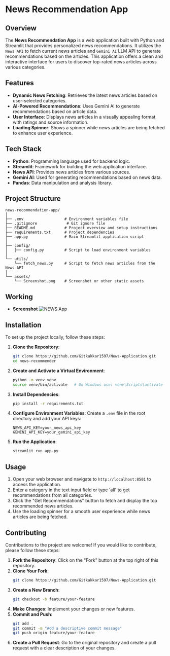 # News Recommendation App

## Overview

The **News Recommendation App** is a web application built with Python and Streamlit that provides personalized news recommendations. It utilizes the `News API` to fetch current news articles and `Gemini AI` LLM API to generate recommendations based on the articles. This application offers a clean and interactive interface for users to discover top-rated news articles across various categories.

## Features

- **Dynamic News Fetching**: Retrieves the latest news articles based on user-selected categories.
- **AI-Powered Recommendations**: Uses Gemini AI to generate recommendations based on article data.
- **User Interface**: Displays news articles in a visually appealing format with ratings and source information.
- **Loading Spinner**: Shows a spinner while news articles are being fetched to enhance user experience.

## Tech Stack

- **Python**: Programming language used for backend logic.
- **Streamlit**: Framework for building the web application interface.
- **News API**: Provides news articles from various sources.
- **Gemini AI**: Used for generating recommendations based on news data.
- **Pandas**: Data manipulation and analysis library.

## Project Structure

```arduino
news-recommendation-app/
│
├── .env                  # Environment variables file
├── .gitignore             # Git ignore file
├── README.md             # Project overview and setup instructions
├── requirements.txt      # Project dependencies
├── app.py                # Main Streamlit application script
│
├── config/
│   ├── config.py         # Script to load environment variables
│
└── utils/
    └── fetch_news.py     # Script to fetch news articles from the News API
│
└── assets/
    └── Screenshot.png    # Screenshot or other static assets
```

## Working

- **Screenshot**
  ![NEWS App](assets/Screenshot.png)

## Installation

To set up the project locally, follow these steps:

1. **Clone the Repository**:
   ```bash
   git clone https://github.com/Gitkakkar1597/News-Application.git
   cd news-recommender
   ```

2. **Create and Activate a Virtual Environment**:
   ```bash
   python -m venv venv
   source venv/bin/activate   # On Windows use: venv\Scripts\activate
   ```

3. **Install Dependencies**:
   ```bash
   pip install -r requirements.txt
   ```

4. **Configure Environment Variables**:
   Create a `.env` file in the root directory and add your API keys:
   ```
   NEWS_API_KEY=your_news_api_key
   GEMINI_API_KEY=your_gemini_api_key
   ```

5. **Run the Application**:
   ```bash
   streamlit run app.py
   ```

## Usage

1. Open your web browser and navigate to `http://localhost:8501` to access the application.
2. Enter a category in the text input field or type 'all' to get recommendations from all categories.
3. Click the "Get Recommendations" button to fetch and display the top recommended news articles.
4. Use the loading spinner for a smooth user experience while news articles are being fetched.

## Contributing

Contributions to the project are welcome! If you would like to contribute, please follow these steps:

1. **Fork the Repository**: Click on the "Fork" button at the top right of this repository.
2. **Clone Your Fork**:
   ```bash
   git clone https://github.com/Gitkakkar1597/News-Application.git
   ```
3. **Create a New Branch**:
   ```bash
   git checkout -b feature/your-feature
   ```
4. **Make Changes**: Implement your changes or new features.
5. **Commit and Push**:
   ```bash
   git add .
   git commit -m "Add a descriptive commit message"
   git push origin feature/your-feature
   ```
6. **Create a Pull Request**: Go to the original repository and create a pull request with a clear description of your changes.
